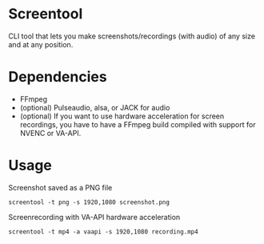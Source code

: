 # Screentool
CLI tool that lets you make screenshots/recordings (with audio) of any size and at any position.

# Dependencies
* FFmpeg
* (optional) Pulseaudio, alsa, or JACK for audio
* (optional) If you want to use hardware acceleration for screen recordings, you have to have a FFmpeg build compiled with support for NVENC or VA-API.

# Usage
Screenshot saved as a PNG file  
```
screentool -t png -s 1920,1080 screenshot.png
``` 
  
Screenrecording with VA-API hardware acceleration  
```
screentool -t mp4 -a vaapi -s 1920,1080 recording.mp4
```
